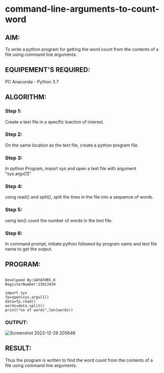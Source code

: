 # command-line-arguments-to-count-word
## AIM:
To write a python program for getting the word count from the contents of a file using command line arguments.
## EQUIPEMENT'S REQUIRED: 
PC
Anaconda - Python 3.7
## ALGORITHM: 
### Step 1:
Create a text file in a specific loaction of interest.
### Step 2: 
On the same location as the text file, create a python program file.
### Step 3: 
In python Program, import sys and open a text file with argument "sys.argv[1]"
### Step 4:  
 using read() and split(), split the lines in the file into a sequence of words.
### Step 5: 
using len() count the number of words in the text file.
### Step 6: 
In command prompt, initiate python followed by program name and text file name to get the output.
## PROGRAM:
``````

Develpoed By:GAYATHRI.K
RegisterNumber:23013439

import sys
fp=open(sys.argv[1])
data=fp.read()
words=data.split()
print("no of words",len(words))
``````


### OUTPUT:
![Screenshot 2023-12-29 205646](https://github.com/GAYATHRI-K06/command-line-arguments-to-count-word/assets/145742742/c2447a91-6467-4409-8da0-72f2dcd578d2)



## RESULT:
Thus the program is written to find the word count from the contents of a file using command line arguments.
